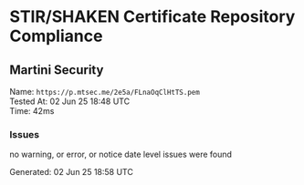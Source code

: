 # STIR/SHAKEN Certificate Repository Compliance

## Martini Security

Name: `https://p.mtsec.me/2e5a/FLnaOqClHtTS.pem`\
Tested At: 02 Jun 25 18:48 UTC\
Time: 42ms

### Issues

no warning, or error, or notice date level issues were found

Generated: 02 Jun 25 18:58 UTC